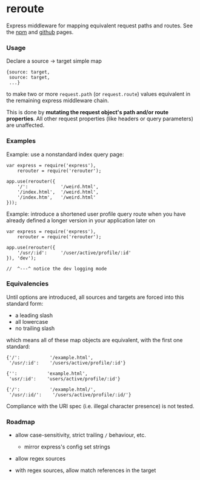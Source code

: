 reroute
=======

Express middleware for mapping equivalent request paths and routes.
See the [npm](https://www.npmjs.org/package/rerouter) and [github](https://github.com/kdbanman/rerouter) pages.

### Usage

Declare a source -> target simple map

    {source: target,
     source: target,
     ...}

to make two or more `request.path` (or `request.route`) values equivalent in the remaining express middleware chain.

This is done by **mutating the request object's path and/or route properties**.
All other request properties (like headers or query parameters) are unaffected.

### Examples

Example: use a nonstandard index query page:

    var express = require('express'),
        rerouter = require('rerouter');

    app.use(rerouter({
        '/':            '/weird.html',
        '/index.html',  '/weird.html',
        '/index.htm',   '/weird.html'
    }));

Example: introduce a shortened user profile query route when you have already defined a longer version in your application later on

    var express = require('express'),
        rerouter = require('rerouter');

    app.use(rerouter({
        '/usr/:id':     '/user/active/profile/:id'
    }), 'dev');

    //  ^---^ notice the dev logging mode

### Equivalencies

Until options are introduced, all sources and targets are forced into this standard form:

- a leading slash
- all lowercase
- no trailing slash

which means all of these map objects are equivalent, with the first one standard:

    {'/':           '/example.html',
     '/usr/:id':    '/users/active/profile/:id'}

    {'':           'example.html',
     'usr/:id':    'users/active/profile/:id'}

    {'/':           '/example.html/',
     '/usr/:id/':    '/users/active/profile/:id/'}

Compliance with the URI spec (i.e. illegal character presence) is not tested.

### Roadmap

- allow case-sensitivity, strict trailing `/` behaviour, etc.
    - mirror express's config set strings

- allow regex sources

- with regex sources, allow match references in the target
